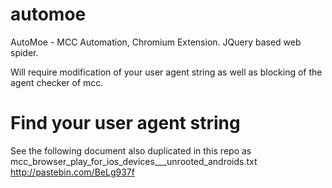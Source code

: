 automoe
=======

AutoMoe - MCC Automation, Chromium Extension. JQuery based web spider.

Will require modification of your user agent string as well as blocking of the agent checker of mcc.





Find your user agent string
=======

See the following document also duplicated in this repo as
          mcc_browser_play_for_ios_devices___unrooted_androids.txt
http://pastebin.com/BeLg937f

